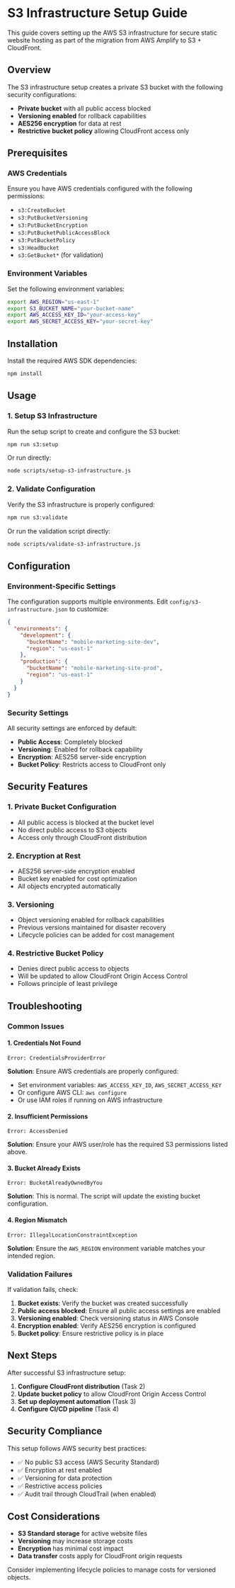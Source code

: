 # S3 Infrastructure Setup Guide

This guide covers setting up the AWS S3 infrastructure for secure static website
hosting as part of the migration from AWS Amplify to S3 + CloudFront.

## Overview

The S3 infrastructure setup creates a private S3 bucket with the following
security configurations:

- **Private bucket** with all public access blocked
- **Versioning enabled** for rollback capabilities
- **AES256 encryption** for data at rest
- **Restrictive bucket policy** allowing CloudFront access only

## Prerequisites

### AWS Credentials

Ensure you have AWS credentials configured with the following permissions:

- `s3:CreateBucket`
- `s3:PutBucketVersioning`
- `s3:PutBucketEncryption`
- `s3:PutBucketPublicAccessBlock`
- `s3:PutBucketPolicy`
- `s3:HeadBucket`
- `s3:GetBucket*` (for validation)

### Environment Variables

Set the following environment variables:

```bash
export AWS_REGION="us-east-1"
export S3_BUCKET_NAME="your-bucket-name"
export AWS_ACCESS_KEY_ID="your-access-key"
export AWS_SECRET_ACCESS_KEY="your-secret-key"
```

## Installation

Install the required AWS SDK dependencies:

```bash
npm install
```

## Usage

### 1. Setup S3 Infrastructure

Run the setup script to create and configure the S3 bucket:

```bash
npm run s3:setup
```

Or run directly:

```bash
node scripts/setup-s3-infrastructure.js
```

### 2. Validate Configuration

Verify the S3 infrastructure is properly configured:

```bash
npm run s3:validate
```

Or run the validation script directly:

```bash
node scripts/validate-s3-infrastructure.js
```

## Configuration

### Environment-Specific Settings

The configuration supports multiple environments. Edit
`config/s3-infrastructure.json` to customize:

```json
{
  "environments": {
    "development": {
      "bucketName": "mobile-marketing-site-dev",
      "region": "us-east-1"
    },
    "production": {
      "bucketName": "mobile-marketing-site-prod",
      "region": "us-east-1"
    }
  }
}
```

### Security Settings

All security settings are enforced by default:

- **Public Access**: Completely blocked
- **Versioning**: Enabled for rollback capability
- **Encryption**: AES256 server-side encryption
- **Bucket Policy**: Restricts access to CloudFront only

## Security Features

### 1. Private Bucket Configuration

- All public access is blocked at the bucket level
- No direct public access to S3 objects
- Access only through CloudFront distribution

### 2. Encryption at Rest

- AES256 server-side encryption enabled
- Bucket key enabled for cost optimization
- All objects encrypted automatically

### 3. Versioning

- Object versioning enabled for rollback capabilities
- Previous versions maintained for disaster recovery
- Lifecycle policies can be added for cost management

### 4. Restrictive Bucket Policy

- Denies direct public access to objects
- Will be updated to allow CloudFront Origin Access Control
- Follows principle of least privilege

## Troubleshooting

### Common Issues

#### 1. Credentials Not Found

```
Error: CredentialsProviderError
```

**Solution**: Ensure AWS credentials are properly configured:

- Set environment variables: `AWS_ACCESS_KEY_ID`, `AWS_SECRET_ACCESS_KEY`
- Or configure AWS CLI: `aws configure`
- Or use IAM roles if running on AWS infrastructure

#### 2. Insufficient Permissions

```
Error: AccessDenied
```

**Solution**: Ensure your AWS user/role has the required S3 permissions listed
above.

#### 3. Bucket Already Exists

```
Error: BucketAlreadyOwnedByYou
```

**Solution**: This is normal. The script will update the existing bucket
configuration.

#### 4. Region Mismatch

```
Error: IllegalLocationConstraintException
```

**Solution**: Ensure the `AWS_REGION` environment variable matches your intended
region.

### Validation Failures

If validation fails, check:

1. **Bucket exists**: Verify the bucket was created successfully
2. **Public access blocked**: Ensure all public access settings are enabled
3. **Versioning enabled**: Check versioning status in AWS Console
4. **Encryption enabled**: Verify AES256 encryption is configured
5. **Bucket policy**: Ensure restrictive policy is in place

## Next Steps

After successful S3 infrastructure setup:

1. **Configure CloudFront distribution** (Task 2)
2. **Update bucket policy** to allow CloudFront Origin Access Control
3. **Set up deployment automation** (Task 3)
4. **Configure CI/CD pipeline** (Task 4)

## Security Compliance

This setup follows AWS security best practices:

- ✅ No public S3 access (AWS Security Standard)
- ✅ Encryption at rest enabled
- ✅ Versioning for data protection
- ✅ Restrictive access policies
- ✅ Audit trail through CloudTrail (when enabled)

## Cost Considerations

- **S3 Standard storage** for active website files
- **Versioning** may increase storage costs
- **Encryption** has minimal cost impact
- **Data transfer** costs apply for CloudFront origin requests

Consider implementing lifecycle policies to manage costs for versioned objects.
